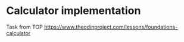 # Calculator implementation
Task from TOP https://www.theodinproject.com/lessons/foundations-calculator